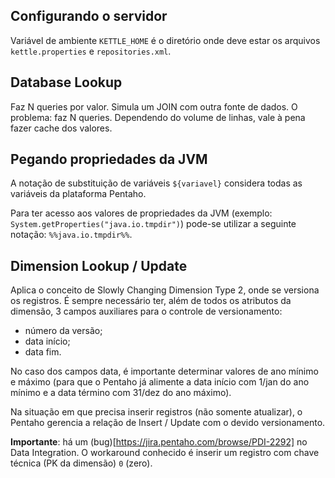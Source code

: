 ## Configurando o servidor

Variável de ambiente `KETTLE_HOME` é o diretório onde deve estar os arquivos `kettle.properties` e `repositories.xml`.

## Database Lookup

Faz N queries por valor. Simula um JOIN com outra fonte de dados.
O problema: faz N queries. Dependendo do volume de linhas, vale à pena fazer cache dos valores.

## Pegando propriedades da JVM

A notação de substituição de variáveis `${variavel}` considera todas as variáveis da plataforma Pentaho.

Para ter acesso aos valores de propriedades da JVM (exemplo: `System.getProperties("java.io.tmpdir")`) pode-se utilizar a seguinte notação: `%%java.io.tmpdir%%`.

## Dimension Lookup / Update

Aplica o conceito de Slowly Changing Dimension Type 2, onde se versiona os registros.
É sempre necessário ter, além de todos os atributos da dimensão, 3 campos auxiliares para o controle de versionamento:

- número da versão;
- data início;
- data fim.

No caso dos campos data, é importante determinar valores de ano mínimo e máximo (para que o Pentaho já alimente a data início com 1/jan do ano mínimo e a data término com 31/dez do ano máximo).

Na situação em que precisa inserir registros (não somente atualizar), o Pentaho gerencia a relação de Insert / Update com o devido versionamento.

**Importante**: há um (bug)[https://jira.pentaho.com/browse/PDI-2292] no Data Integration. O workaround conhecido é inserir um registro com chave técnica (PK da dimensão) `0` (zero).
